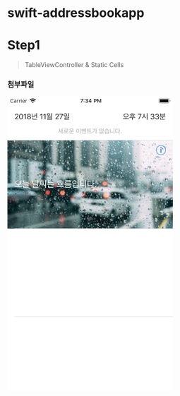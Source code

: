 # swift-addressbookapp

# Step1
> TableViewController & Static Cells

### 첨부파일
![Step1](CaptureImage/Step1.png)
